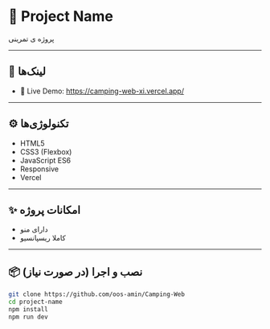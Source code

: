 # 🚀 Project Name

پروژه ی تمرینی

---


## 🔗 لینک‌ها

- 🔴 Live Demo: https://camping-web-xi.vercel.app/

---

## ⚙️ تکنولوژی‌ها

- HTML5  
- CSS3 (Flexbox)  
- JavaScript ES6  
- Responsive 
- Vercel

---

## ✨ امکانات پروژه

- دارای منو
- کاملا ریسپانسیو

---

## 📦 نصب و اجرا (در صورت نیاز)

```bash
git clone https://github.com/oos-amin/Camping-Web
cd project-name
npm install
npm run dev
